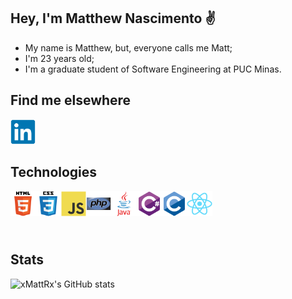 
## Hey, I'm Matthew Nascimento ✌

* My name is Matthew, but, everyone calls me Matt;
* I'm 23 years old;
* I'm a graduate student of Software Engineering at PUC Minas.
## Find me elsewhere
<a target="_blank"  href="https://www.linkedin.com/in/matthew-nascimento-5753246a/">
<img  src="https://raw.githubusercontent.com/devicons/devicon/master/icons/linkedin/linkedin-original.svg" width="8%" alt="Linkedin">
</a>

## Technologies
<img align="left" src="https://raw.githubusercontent.com/devicons/devicon/master/icons/html5/html5-original-wordmark.svg" width="8%" alt="HTML">
<img align="left" src="https://raw.githubusercontent.com/devicons/devicon/master/icons/css3/css3-original-wordmark.svg" width="8%" alt="CSS">
<img align="left" src="https://raw.githubusercontent.com/devicons/devicon/master/icons/javascript/javascript-original.svg" width="8%" alt="Javascript">
<img align="left" src="https://raw.githubusercontent.com/devicons/devicon/master/icons/php/php-original.svg" width="8%" alt="PHP">
<img align="left" src="https://raw.githubusercontent.com/devicons/devicon/master/icons/java/java-original-wordmark.svg" width="8%" alt="Java">
<img align="left" src="https://raw.githubusercontent.com/devicons/devicon/master/icons/csharp/csharp-original.svg" width="8%" alt="C#">
<img align="left" src="https://raw.githubusercontent.com/devicons/devicon/master/icons/c/c-original.svg" width="8%" alt="C">
<img align="left" src="https://raw.githubusercontent.com/devicons/devicon/master/icons/react/react-original.svg" width="8%" alt="ReactJS"><br><br><br><br>


## Stats

![xMattRx's GitHub stats](https://github-readme-stats.vercel.app/api?username=xMattRx&show_icons=true&theme=dark)
